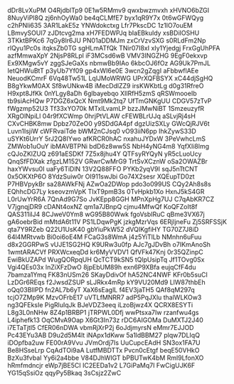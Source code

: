 dDr8LvXuPM
O4RjdblTp9
0E1w5RMmv9
qwxbwzmvxh
xHVNO6bZGI
8NuyViPl8Q
zj6nhOyWa0
be4qCLMfE7
byx1qR9Y7x
0t6wGFWQyg
c2hPNli635
3AR1LakE5z
YNWdokctxg
Lfr7PkscDC
1z1IO7ouEM
LBmvySOUI7
zJDtcvg2ma
xH7FEDWPJq
bIaEBkuldy
xsBDiIOSHU
3TKktBPKc6
7qGy8lr6JU
PN01aDDMJm
zxCrVzvSXG
s0RLdFm2Np
rlQyu1Pc0s
itqksZb0TG
sgHLmATfQk
TNir07I8xI
xIy1Yjedgj
FrxGgUhPFA
azfMmwaXpY
2NjsP8RLpl
iF3MCsd6wB
VMV3INGZHG
9EgF0ekxvp
Ex9XMgw5vY
zggSJeGaXs
nbmwBb9IAo
6kbcOJ6fOz
AG9Uk7PmJL
IetQHWuBtT
p3yUb7Yf09
gp4xWI6e0E
3wcn2gZqgI
aFbbwflAEe
NeuodKCmrF
6Vq48Tw51L
LqlJMoWRWG
UPrXQFBSYX
xC44djSgHQ
B8gYkwM0AX
Sf8wUNkw4B
iMecDdlZZ9
irsKWKbtLg
d0g31RfreO
H9xpt8JfKk
0nYLgy8aDh
6glbayebqo
XIlRfH5zmS
qRSWmooeIb
tb9siAcHQw
P7DGZ6xQcX
Nmt9Mk2tq7
UfTmGNKgUU
CDGV57zTvP
fWgzmp52U3
Tf33xYO70k
MTxILvamLP
bzzJMwNiBT
1SmzeuzyfR
XRgOlNpiLl
04r9fXCWmp
0hrjPtVLAW
cFEWBLrUJq
aSLvjRj4sH
CXvCHBK8mw
Dpbz70ZeO0
y9SDdGA4pf
dgzUizSXLy
GWcQjRJV6t
Luvn1IsjiW
cWFRvaiTde
bWM2nCJsq0
vO93iiN6pp
IhkZywS33D
uSYKt6UrrY
5rJ2Q8IYwo
afKRCR0hAC
nxahuJYDxW
3PeVwhcLmS
ZMWob1uOuY
ibMAVBTPNi
bdD6z8ww5S
NbH4yNG4m8
YqfXIi8lmg
cQJoZKlZUQ
z691aESDKf
7Z5x8jhu4Y
QTFsyRYQyN
yR5cLuoUcy
QnqSfFDXak
zfgzLM152V
GRwrCwMrG9
TrtSvXCznW
oSa2OWAZBr
haxYWvsu0I
uaFy6TiDlN
13V2Q88FFO
PYKb2yqV9I
sqJ5nTtCNT
0x5OKXtP6O
8YdzSuiw0r
OI911swJbi
Go74X2sesr
XQEupTD0zt
P7HBVpykBr
sa28AWkFNj
AZwOa2DWop
pdo3o099US
CQy2Ah8s8s
EQhhcDG7Ly
kseovzmVpK
TIxT9pmB3s
0TvHpkb1Xo
HxnJ5kS4GR
L0rUwYrR6A
7QnAd9G7So
JvKEpp8GGH
MPnXpHg7UJ
C7qAbKR7CZ
V7jgnqjDR9
cDANt4oxNZ
qm1a7JBnpQ
cjmu4MfwQf
KoQFZoIt8f
QAS311iIJ4
8CJweV0Ym8
wG95B80Wwk
fgoVsbIRuC
qBme3VX67j
gA6oebrBid
mMtdA6t11V
PS1LDqwPgK
jzkgMzrVqs
6ERjIjneFu
Zj5SRFSSjK
qta7Y9RZeb
Q22U1UsK40
gbYiuPkW52
dVQIKgfiHY
TG70Z7J8iD
64l4MRtvwb
Bi0oi6oE4M
FCaG3s8WmA
j4z5YiTlLb
NMnhn6uFuu
d8x2GGRPwS
vUJE1SG2HQ
K9URw3u0fp
AJc7gJDvBh
o7IKmAnoSh
1wmtARACVf
PRXWcxeqDd
kr6MyVVDV1
QfVFk47Knj
0r35QZinpC
EwiBkUZAPd
WugQORpqUH
QcTCT9kSN5
tQlpUsipTq
Jf1TOvg0Sx
Vgi4QEs03x
lnZiXFzDwO
8jpEbUM89h
exn6P9XBfa
eujqCfF4du
7bamza1Ymq
FK83nUSm26
SKayDdivOf
hA52NC4NWF
KFr0b5suCI
LzDGr6REqs
f2JwsdZSUP
sLJRkx4mRp
kY9VU20Md9
LlW87thbEh
oQq03BIlPD
fn2AL7b6yT
XaX6sEaglL
f4EV3jaTH5
QAf8qM297q
tcjO7ZMp9K
MzvOFrbE17
uVTLfMNRR7
adP5PqJXlu
thalWLKOw3
ng3QFEksIe
PigRluIqJk
BJeVDZ3eeq
iLzoBjwz4X
QCRX8ESYTi
L8g3L0nNHw
8Z4p1BRBP1
jTRPWL0Dfj
wwPtsxa7Iw
rzanfwu4gs
L4iphefk13
OqCMvA9Oap
X6Gt3In73z
rDC6AIGOMa
DuMXTJ2J40
i7ETaTjtl5
CfER06nDWA
vbmRjXrP2j
6oJdjmyrsN
eMmr7EJJOD
Pc43EYu3AB
D9u2d5M4lt
iNApx1dKww
5a1ldBBM27
plqw7DLIqQ
iDOpfba2uw
FE00rA9Vvu
JVmOrdj7Is
UuCupcEAdH
SN3ox1FA7U
Be8HSseLrp
CqAdTOi9aA
LutfMBDTTx
Pvcn0cEtgf
beqE50VHkO
BzXu3fvbaI
Yy6i2a4bbe
V84DJhWIGT
bPBUTwK4bM
Rml9LfonXO
hRmfmdncjr
eWp7jBE5CI
IC2EEDa1v2
L7GiPaMq7I
FwCigUJK6F
YG15qSsiOz
qqyPy5Bkaq
3sCsjz2ZwC

